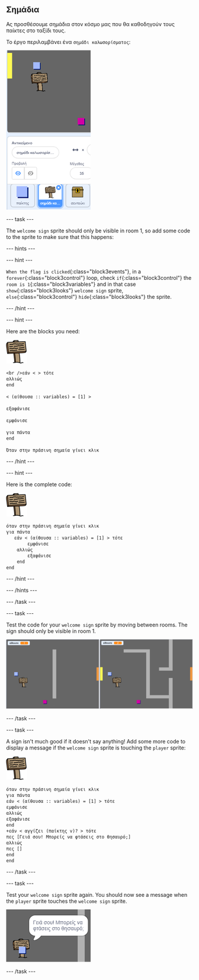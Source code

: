## Σημάδια

Ας προσθέσουμε σημάδια στον κόσμο μας που θα καθοδηγούν τους παίκτες στο ταξίδι τους.

Το έργο περιλαμβάνει ένα `σημάδι καλωσορίσματος`:

![screenshot](images/world-sign.png)

\--- task \---

The `welcome sign` sprite should only be visible in room 1, so add some code to the sprite to make sure that this happens:

\--- hints \---

\--- hint \---

`When the flag is clicked`{:class="block3events"}, in a `forever`{:class="block3control"} loop, check `if`{:class="block3control"} the `room is 1`{:class="block3variables"} and in that case `show`{:class="block3looks"} `welcome sign` sprite, `else`{:class="block3control"} `hide`{:class="block3looks"} the sprite.

\--- /hint \---

\--- hint \---

Here are the blocks you need:

![sign](images/sign.png)

```blocks3
<br />εάν < > τότε
αλλιώς
end

< (αίθουσα :: variables) = [1] >

εξαφάνισε

εμφάνισε

για πάντα
end

Όταν στην πράσινη σημαία γίνει κλικ

```

\--- /hint \---

\--- hint \---

Here is the complete code:

![sign](images/sign.png)

```blocks3
όταν στην πράσινη σημαία γίνει κλικ
για πάντα
   εάν < (αίθουσα :: variables) = [1] > τότε
        εμφάνισε
    αλλιώς
        εξαφάνισε
    end
end
```

\--- /hint \---

\--- /hints \---

\--- /task \---

\--- task \---

Test the code for your `welcome sign` sprite by moving between rooms. The sign should only be visible in room 1.

![screenshot](images/world-sign-test.png)

\--- /task \---

\--- task \---

A sign isn't much good if it doesn't say anything! Add some more code to display a message if the `welcome sign` sprite is touching the `player` sprite:

![sign](images/sign.png)

```blocks3
όταν στην πράσινη σημαία γίνει κλικ
για πάντα
εάν < (αίθουσα :: variables) = [1] > τότε
εμφάνισε
αλλιώς
εξαφάνισε
end
+εάν < αγγίζει (παίκτης v)? > τότε
πες [Γειά σου! Μπορείς να φτάσεις στο θησαυρό;]
αλλιώς
πες []
end
end
```

\--- /task \---

\--- task \---

Test your `welcome sign` sprite again. You should now see a message when the `player` sprite touches the `welcome sign` sprite.

![screenshot](images/world-sign-test2.png)

\--- /task \---